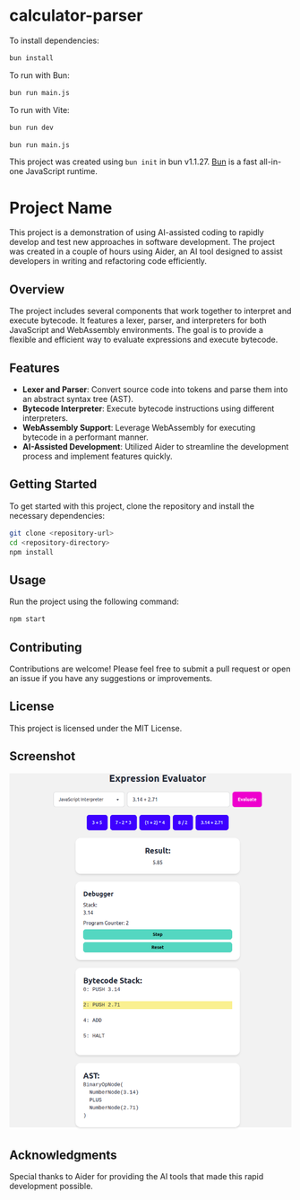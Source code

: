 # calculator-parser

To install dependencies:

```bash
bun install
```

To run with Bun:

```bash
bun run main.js
```

To run with Vite:

```bash
bun run dev
```

```bash
bun run main.js
```

This project was created using `bun init` in bun v1.1.27. [Bun](https://bun.sh) is a fast all-in-one JavaScript runtime.
# Project Name

This project is a demonstration of using AI-assisted coding to rapidly develop and test new approaches in software development. The project was created in a couple of hours using Aider, an AI tool designed to assist developers in writing and refactoring code efficiently.

## Overview

The project includes several components that work together to interpret and execute bytecode. It features a lexer, parser, and interpreters for both JavaScript and WebAssembly environments. The goal is to provide a flexible and efficient way to evaluate expressions and execute bytecode.

## Features

- **Lexer and Parser**: Convert source code into tokens and parse them into an abstract syntax tree (AST).
- **Bytecode Interpreter**: Execute bytecode instructions using different interpreters.
- **WebAssembly Support**: Leverage WebAssembly for executing bytecode in a performant manner.
- **AI-Assisted Development**: Utilized Aider to streamline the development process and implement features quickly.

## Getting Started

To get started with this project, clone the repository and install the necessary dependencies:

```bash
git clone <repository-url>
cd <repository-directory>
npm install
```

## Usage

Run the project using the following command:

```bash
npm start
```

## Contributing

Contributions are welcome! Please feel free to submit a pull request or open an issue if you have any suggestions or improvements.

## License

This project is licensed under the MIT License.

## Screenshot

![Screenshot of the application](screenshot.png)

## Acknowledgments

Special thanks to Aider for providing the AI tools that made this rapid development possible.
